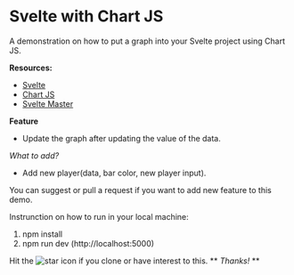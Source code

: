 # Svelte with Chart JS


A demonstration on how to put a graph into your Svelte project using Chart JS.

**Resources:**

* [Svelte](https://svelte.dev/)
* [Chart JS](https://www.chartjs.org/)
* [Svelte Master](https://www.youtube.com/channel/UCg6SQd5jnWo5Y70rZD9SQFA)


**Feature**
* Update the graph after updating the value of the data.


*What to add?*
* Add new player(data, bar color, new player input).

You can suggest or pull a request if you want to add new feature to this demo.

Instrunction on how to run in your local machine:
1. npm install 
2. npm run dev (http://localhost:5000)

Hit the ![star icon](https://img.icons8.com/color/18/000000/star--v2.png) if you clone or have interest to this. ** *Thanks!* **

